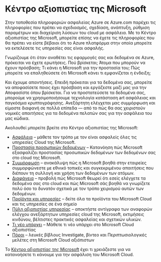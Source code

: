 <properties
   pageTitle="Κέντρο αξιοπιστίας της Microsoft | Microsoft Azure"
   description="Το Κέντρο αξιοπιστίας της Microsoft που παρέχει τις πληροφορίες που θα πρέπει να είστε βέβαιοι ότι το Azure πλατφόρμα στην οποία μπορείτε να εκτελέσετε τις υπηρεσίες σας είναι ασφαλής."
   services="security"
   documentationCenter="na"
   authors="TomShinder"
   manager="MBaldwin"
   editor="TomSh"/>

<tags
   ms.service="security"
   ms.devlang="na"
   ms.topic="article"
   ms.tgt_pltfrm="na"
   ms.workload="na"
   ms.date="08/09/2016"
   ms.author="terrylan"/>

# <a name="microsoft-trust-center"></a>Κέντρο αξιοπιστίας της Microsoft

Στην τοποθεσία πληροφοριών ασφαλείας Azure σε Azure.com παρέχει τις πληροφορίες που πρέπει να σχεδιασμός, σχεδίαση, ανάπτυξη, ρύθμιση παραμέτρων και διαχείριση λύσεων του cloud με ασφάλεια. Με το Κέντρο αξιοπιστίας της Microsoft, μπορείτε επίσης να έχετε τις πληροφορίες που θα πρέπει να είστε βέβαιοι ότι το Azure πλατφόρμα στην οποία μπορείτε να εκτελέσετε τις υπηρεσίες σας είναι ασφαλής.

Γνωρίζουμε ότι όταν αναθέτει τις εφαρμογές σας και δεδομένα σε Azure, πρόκειται να έχετε ερωτήσεις. Πού βρίσκεται; Άτομα που μπορούν να έχουν πρόσβαση; Τι κάνει η Microsoft για την προστασία του; Πώς μπορείτε να επαληθεύσετε ότι Microsoft κάνει τι εμφανίζεται η ένδειξη;

Και έχουμε απαντήσεις. Επειδή πρόκειται για τα δεδομένα σας, μπορείτε να αποφασίσετε ποιος έχει πρόσβαση και εργάζεστε μαζί μας για την Αποφασίστε όπου βρίσκεται. Για να προστατεύσετε τα δεδομένα σας, μπορούμε να χρησιμοποιήσουμε τεχνολογία κατάσταση art ασφάλειας και παγκόσμια κρυπτογράφησης. Ανεξάρτητη ελέγχεται μας συμμόρφωση και είμαστε διαφανή σε πολλά επίπεδα — από το πώς θα σας χειριστούν νομικές απαιτήσεις για τα δεδομένα πελατών σας για την ασφάλεια του μας κώδικα.

Ακολουθεί μπορείτε βρείτε στο Κέντρο αξιοπιστίας της Microsoft:

- [Ασφάλεια](https://aka.ms/tcsecurity) – μάθετε τον τρόπο με τον είναι ασφαλείς όλες τις υπηρεσίες Cloud της Microsoft.
- [Προστασία προσωπικών δεδομένων](https://aka.ms/tcprivacy) – Κατανόηση πώς Microsoft εξασφαλίζει προστασίας προσωπικών δεδομένων των δεδομένων σας στο cloud της Microsoft.
- [Συμμόρφωση](https://aka.ms/tccompliance) – ανακάλυψη πώς η Microsoft βοηθά στην εταιρείες συμμορφώνεστε με εθνικό τοπικές και συγκεκριμένου απαιτήσεις που διέπουν τη συλλογή και χρήση των δεδομένων των ατόμων.
- [Διαφάνεια](https://aka.ms/tctransparency) – προβολή πώς Microsoft θεωρεί ότι εσείς ελέγχετε τα δεδομένα σας στο cloud και πώς Microsoft σάς βοηθά να γνωρίζετε πολύ όσο το δυνατόν σχετικά με τον τρόπο χειρισμού αυτών των δεδομένων.
- [Προϊόντα και υπηρεσίες](https://aka.ms/tcproductsservices) – δείτε όλα τα προϊόντα του Microsoft Cloud και τις υπηρεσίες σε ένα σημείο
- [Πύλη αξιοπιστίας υπηρεσίας](https://aka.ms/tcservicetrportal) – αποκτήστε αντίγραφα των αναφορών ελέγχου ανεξάρτητων υπηρεσίες cloud της Microsoft, εκτιμήσεις κινδύνου, βέλτιστες πρακτικές ασφαλείας και σχετικών υλικών.
- [Τι νέο υπάρχει](https://aka.ms/tcwhatsnew) – Μάθετε τι νέο υπάρχει στο Microsoft Cloud αξιοπιστίας
- [Πόροι](https://aka.ms/tcresources) – λευκές βίβλους Investigate, βίντεο και Περιπτωσιολογικές μελέτες στη Microsoft Cloud αξιόπιστων

Το [Κέντρο αξιοπιστίας της Microsoft](https://www.microsoft.com/trustcenter) έχει τι χρειάζεστε για να κατανοήσετε τι κάνουμε για την ασφάλιση του Microsoft Cloud.
